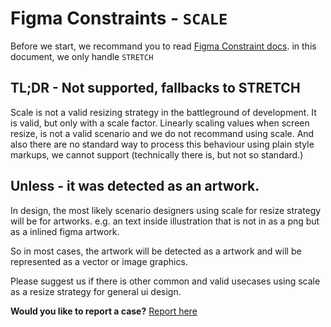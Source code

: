 # Figma Constraints - `SCALE`

Before we start, we recommand you to read [Figma Constraint docs](https://www.figma.com/plugin-docs/api/Constraints/). in this document, we only handle `STRETCH`

## TL;DR - Not supported, fallbacks to STRETCH

Scale is not a valid resizing strategy in the battleground of development. It is valid, but only with a scale factor. Linearly scaling values when screen resize, is not a valid scenario and we do not recommand using scale. And also there are no standard way to process this behaviour using plain style markups, we cannot support (technically there is, but not so standard.)

## Unless - it was detected as an artwork.

In design, the most likely scenario designers using scale for resize strategy will be for artworks. e.g. an text inside illustration that is not in as a png but as a inlined figma artwork.

So in most cases, the artwork will be detected as a artwork and will be represented as a vector or image graphics.

Please suggest us if there is other common and valid usecases using scale as a resize strategy for general ui design.

**Would you like to report a case?**
[Report here](https://github.com/gridaco/designto-code/issues/new/choose)
